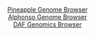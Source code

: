 <div id="Pineapple_Genome_Browser" align="center">
  <a href="https://igv.org/app/?sessionURL=blob:zZPhT.IwGMb_lyaau2RsXceALTGXIaKIiicORGOWbutGdWtHWwZI.N.vkrvcFy.RD3e5pB_aN23f53n66xbUREjKGfABMm3XtG1gADnnqzEuq4Lc4JJI4Ge4kMQAgmREEJYQ4G9BhqXC4d2VPjlXqpK.ZVFVNUrMcm5Kx8QlfuMMr6SZ8NI65UWBYy6w4kJaXYFrbtG8bqxIjKvK1L0d07VSrLCFi2rOmeRWRVgerfR90a9SlBPGSxKVy0LRvYBI69EaUzPD34LpOEgSIuWQbAbpSTAcBBPnLHw8b50.hqOLadiaHo9pzrBaCnLSvH27bHaWNIbOrDdZH6H.CN.KuncxuBHXR07v.GxdUUHkid22O46HYPM9GspSsv6fXOtBD3TefUCdJI0dePrqoN65O7xPwvg7mrxw_gffOwMUPFlqEkAyF23fhoYDW4aLWo33qd0xIPR0OoJT4D89G0AJnLzq7U9boDaV5gVIslju0TEAFykRwG94ELZtz0Nus92EnmfvjC1YiuLvRdsP77w2RAFCrSijhdIwp5FklTQxY2adZGb.dmCWXpA5V7Af1qScLAYbbzQfLu66MzF5mH2YJdL.dev982mjn1H0T6j7jBBTxYei1iz1v9rMq1nuVovzoDuaZPeB.3KZr_pnH8P2HtBh4WRclFjp_bqilz95q7GgmCldqKmkMS2o2kx1jnwFfBs5GluQ8IJrDoHI4y_QgIbtwq._8XR2z7sf">Pineapple Genome Browser</a>
</div>
<div id="Alphonso_Genome_Browser" align="center">
  <a href="https://igv.org/app/?sessionURL=blob:zZJda9swFIb_i6BlA8eW7NixDWU4bdaPlPQjS9KkFCPbsqNFljxJcdKG_PdpZWM3HTQXGwNdSIcjnfd99exAS6SigoMYuDbybYSABdRSbMa4bhgZ4ZooEJeYKWIBSUoiCc8JiHegxErjyf21ubnUulGx41DddGrMK2Erz8Y1fhEcb5Sdi9o5FYzhTEishVROX.JWOLRqOxuS4aaxzWzP9p0Ca.xg1iwFV8JpCK_SjXkv_VVKK8JFTdJ6zTR9FZAaPUZjYZf4UzIbJ3lOlBqS58viJBleJlNvMFmcB6eLyc3FbBLMjse04livJTnJUTMo.neDhZ9n0wuxHd3O.2O4_Hp.tznyzo4H24ZKok5QD4Ve5KKwa4KhvCDb_8mzWfRA36er9c3VcCTZdDQSmY.vw4cvg_k9TC7CN337YG8BJvK14QDkS9mLEbQ8GFi.G3R.bFFoQRiZdKSgIH58soCWOF.Z9scd0M.NoQUo8m39Co4FhCyIBHEngrCHosj1u70ujCK0t3ZgLdnfi_bz5D7qQTdx3SAtKdMG5SJVvFE25txu89KuXg7Msm1HIjly.6E7ZzUcr8Luoj5D1cybP1yLP6RpATP89QON1fdo.ifcvUeIrbNDYRvf9hAkSITbh2rrN6uQoob5VRBMkzfjCYzZw6IphayxNv2mYo4_eWuxpJhrU2ipohllVD_PTIpiA2LkegZbkAsmDIdAVtkHaEEL.fDjbzy9_dP.Ow--">Alphonso Genome Browser</a>
</div>


<div id="DAF_Genomics_Browser" align="center">
  <a href="https://igv.org/app/?sessionURL=blob:tZH7b9MwEMf_F0vdT0kaO2mzRKpQYCuMPYCFrKzTVB3JpTF5OLWddaPq_44VhpBAE0LaJL9O9_ie77MjdygVFy2JCHPoxKGUWESVYptA09V4AQ0qEhVQK7SIxAIlthmSaEcKUBrSyzOTWWrdqWg8zqGw19iKhmfKUZ4Dna1Er0s0oTZzoIHvooWtcjLRmGANY6i7UrRKjCHLUCnbHXfYrldbMMcv32ooiaumrzUfVFemCdNY7hRguuVtjvf_aOQFlM3ir.JFEg_5p_hwks_i05P4yjtOl2.nb5bph3eLdLo4SPi6Bd1LnN1VYeBzmiTVWXVesk_fllkcB2sVf6xG3tHB8X3HJaoZDeihFzJKPbK3SC2y3iAgWSlpRH0rYIcW83378elNpmYGUnAS3dxaREvIKhN.syP6oTOgiMJNPzCziJA5ShLZoesGNAzZxA98Nwzp3tqRXtbPTHKeXoaBy2LGps5XaIx.wethfEbob.dzYfyjstn_i2nz5UjUn3MYsfmIvWbF1fLifbjZGHO.5a656usncFnkye8VQjagjeun.QgHaqPaYKt_0_H2t_sf">DAF Genomics Browser</a>
</div>
